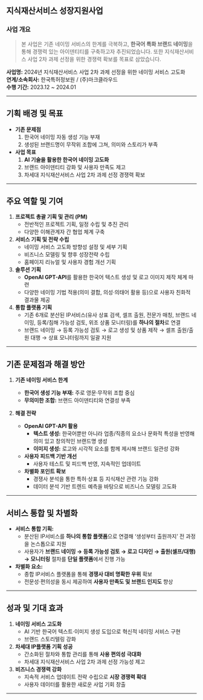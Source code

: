 ## 지식재산서비스 성장지원사업

### 사업 개요

>본 사업은 기존 네이밍 서비스의 한계를 극복하고, **한국어 특화 브랜드 네이밍**을 통해 경쟁력 있는 아이덴티티를 구축하고자 추진되었습니다. 또한 지식재산서비스 사업 2차 과제 선정을 위한 경쟁력 확보를 목표로 삼았습니다.

**사업명:** 2024년 지식재산서비스 사업 2차 과제 선정을 위한 네이밍 서비스 고도화  
**연계/소속회사:** 한국특허정보원 / (주)마크클라우드  
**수행 기간:** 2023.12 ~ 2024.01  

---

## 기획 배경 및 목표

- **기존 문제점**  
  1) 한국어 네이밍 자동 생성 기능 부재  
  2) 생성된 브랜드명이 무작위 조합에 그쳐, 의미와 스토리가 부족  
- **사업 목표**  
  1) **AI 기술을 활용한 한국어 네이밍 고도화**  
  2) 브랜드 아이덴티티 강화 및 사용자 만족도 제고  
  3) 차세대 지식재산서비스 사업 2차 과제 선정 경쟁력 확보

---

## 주요 역할 및 기여

1. **프로젝트 총괄 기획 및 관리 (PM)**  
   - 전반적인 프로젝트 기획, 일정 수립 및 추진 관리  
   - 다양한 이해관계자 간 협업 체계 구축  
2. **서비스 기획 및 전략 수립**  
   - 네이밍 서비스 고도화 방향성 설정 및 세부 기획  
   - 비즈니스 모델링 및 향후 성장전략 수립  
   - 홈페이지 리뉴얼 및 사용자 경험 개선 기획  
3. **솔루션 기획**  
   - **OpenAI GPT-API**를 활용한 한국어 텍스트 생성 및 로고 이미지 제작 체계 마련  
   - 다양한 네이밍 기법 적용(의미 결합, 의성·의태어 활용 등)으로 사용자 친화적 결과물 제공  
4. **통합 플랫폼 기획**  
   - 기존 6개로 분산된 IP서비스(유사 상표 검색, 셀프 출원, 전문가 매칭, 브랜드 네이밍, 등록/침해 가능성 검토, 위조 상품 모니터링)를 **하나의 절차**로 연결  
   - 브랜드 네이밍 → 등록 가능성 검토 → 로고 생성 및 상품 제작 → 셀프 출원/출원 대행 → 상표 모니터링까지 일괄 지원

---

## 기존 문제점과 해결 방안

1. **기존 네이밍 서비스 한계**
   - **한국어 생성 기능 부재:** 주로 영문·무작위 조합 중심
   - **무의미한 조합:** 브랜드 아이덴티티와 연결성 부족

2. **해결 전략**
   - **OpenAI GPT-API 활용**  
     - **텍스트 생성:** 한국어뿐만 아니라 업종/직종의 요소나 문화적 특성을 반영해 의미 있고 창의적인 브랜드명 생성  
     - **이미지 생성:** 로고와 시각적 요소를 함께 제시해 브랜드 일관성 강화  
   - **사용자 피드백 기반 개선**  
     - 사용자 테스트 및 피드백 반영, 지속적인 업데이트  
   - **차별화 포인트 확보**  
     - 경쟁사 분석을 통한 특허·상표 등 지식재산 관련 기능 강화  
     - 데이터 분석 기반 트렌드 예측을 바탕으로 비즈니스 모델링 고도화

---

## 서비스 통합 및 차별화

- **서비스 통합 기획:**  
  - 분산된 IP서비스를 **하나의 통합 플랫폼**으로 연결해 ‘생성부터 출원까지’ 전 과정을 논스톱으로 지원  
  - 사용자가 **브랜드 네이밍 → 등록 가능성 검토 → 로고 디자인 → 출원(셀프/대행) → 모니터링** 절차를 **단일 플랫폼**에서 진행 가능  
- **차별화 요소:**  
  - 종합 IP서비스 플랫폼을 통해 **경쟁사 대비 명확한 우위** 확보  
  - 전문성·편의성을 동시 제공하여 **사용자 만족도 및 브랜드 인지도** 향상

---

## 성과 및 기대 효과

1. **네이밍 서비스 고도화**  
   - AI 기반 한국어 텍스트·이미지 생성 도입으로 혁신적 네이밍 서비스 구현  
   - 브랜드 스토리텔링 강화
2. **차세대 IP플랫폼 기획 성공**  
   - 간소화된 절차와 통합 관리를 통해 **사용 편의성 극대화**  
   - 차세대 지식재산서비스 사업 2차 과제 선정 가능성 제고  
3. **비즈니스 경쟁력 강화**  
   - 지속적 서비스 업데이트 전략 수립으로 **시장 경쟁력 확대**  
   - 사용자 데이터를 활용한 새로운 사업 기회 창출

---